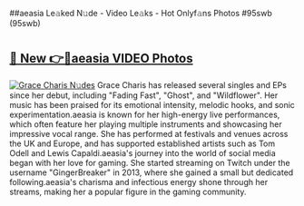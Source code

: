 ##aeasia Le𝚊ked N𝚞de - Video Le𝚊ks - Hot Onlyf𝚊ns Photos #95swb (95swb)

# <h2><a href="https://mediaupload.pro?title=aeasia&ref=9FEB">🔗 New 👉🔴aeasia VIDEO Photos</a></h2>

[![Grace Charis N𝚞des](https://i.imgur.com/rIISA9y.gif)](https://mediaupload.pro?title=aeasia&ref=9FEB)
Grace Charis has released several singles and EPs since her debut, including "Fading Fast", "Ghost", and "Wildflower". Her music has been praised for its emotional intensity, melodic hooks, and sonic experimentation.aeasia is known for her high-energy live performances, which often feature her playing multiple instruments and showcasing her impressive vocal range. She has performed at festivals and venues across the UK and Europe, and has supported established artists such as Tom Odell and Lewis Capaldi.aeasia's journey into the world of social media began with her love for gaming. She started streaming on Twitch under the username "GingerBreaker" in 2013, where she gained a small but dedicated following.aeasia's charisma and infectious energy shone through her streams, making her a popular figure in the gaming community.